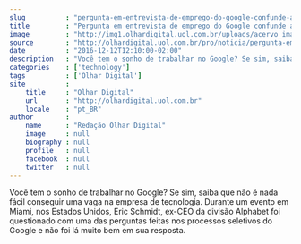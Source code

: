 ```yaml
---
slug          : "pergunta-em-entrevista-de-emprego-do-google-confunde-ate-o-ex-ceo-da-empresa"
title         : "Pergunta em entrevista de emprego do Google confunde até o ex-CEO da empresa"
image         : "http://img1.olhardigital.uol.com.br/uploads/acervo_imagens/2016/12/20161212120539_660_420.jpg"
source        : "http://olhardigital.uol.com.br/pro/noticia/pergunta-em-entrevista-de-emprego-do-google-deixa-ate-o-ceo-da-empresa-confuso/64583"
date          : "2016-12-12T12:10:00-02:00"
description   : "Você tem o sonho de trabalhar no Google? Se sim, saiba que não é nada fácil conseguir uma vaga na empresa de tecnologia. Durante um evento em Miami, nos Estados Unidos, Eric Schmidt, ex-CEO da divisão Alphabet foi questionado com uma das perguntas feitas nos processos seletivos do Google e não foi lá muito bem em sua resposta."
categories    : ['technology']
tags          : ['Olhar Digital']
site          :
    title     : "Olhar Digital"
    url       : "http://olhardigital.uol.com.br"
    locale    : "pt_BR"
author        :
    name      : "Redação Olhar Digital"
    image     : null
    biography : null
    profile   : null
    facebook  : null
    twitter   : null
---
```


Você tem o sonho de trabalhar no Google? Se sim, saiba que não é nada fácil conseguir uma vaga na empresa de tecnologia. Durante um evento em Miami, nos Estados Unidos, Eric Schmidt, ex-CEO da divisão Alphabet foi questionado com uma das perguntas feitas nos processos seletivos do Google e não foi lá muito bem em sua resposta.
